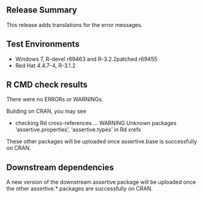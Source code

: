 ## Release Summary

This release adds translations for the error messages.

## Test Environments

* Windows 7, R-devel r69463 and R-3.2.2patched r69455
* Red Hat 4.4.7-4, R-3.1.2

## R CMD check results

There were no ERRORs or WARNINGs.

Building on CRAN, you may see 

* checking Rd cross-references ... WARNING
Unknown packages ‘assertive.properties’, ‘assertive.types’ in Rd xrefs

These other packages will be uploaded once assertive.base is successfully on CRAN.

## Downstream dependencies

A new version of the downstream assertive package will be uploaded once the
other assertive.* packages are successfully on CRAN.
